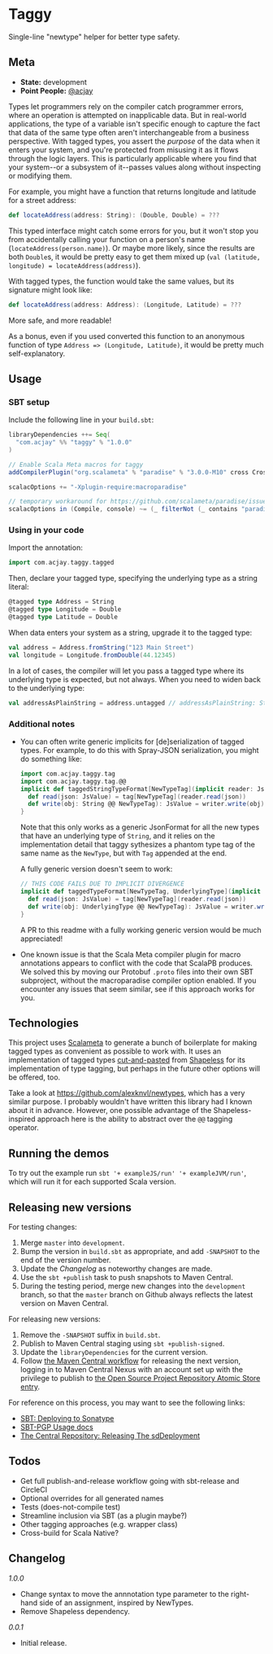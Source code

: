 # Taggy

Single-line "newtype" helper for better type safety.

## Meta

* __State:__ development
* __Point People:__ [@acjay](https://github.com/acjay)

Types let programmers rely on the compiler catch programmer errors, where an operation is attempted on inapplicable data. But in real-world applications, the type of a variable isn't specific enough to capture the fact that data of the same type often aren't interchangeable from a business perspective. With tagged types, you assert the _purpose_ of the data when it enters your system, and you're protected from misusing it as it flows through the logic layers. This is particularly applicable where you find that your system--or a subsystem of it--passes values along without inspecting or modifying them.

For example, you might have a function that returns longitude and latitude for a street address:

```scala
def locateAddress(address: String): (Double, Double) = ???
```

This typed interface might catch some errors for you, but it won't stop you from accidentally calling your function on a person's name (`locateAddress(person.name)`). Or maybe more likely, since the results are both `Double`s, it would be pretty easy to get them mixed up (`val (latitude, longitude) = locateAddress(address)`).

With tagged types, the function would take the same values, but its signature might look like:

```scala
def locateAddress(address: Address): (Longitude, Latitude) = ???
```

More safe, and more readable!

As a bonus, even if you used converted this function to an anonymous function of type `Address => (Longitude, Latitude)`, it would be pretty much self-explanatory. 

## Usage

### SBT setup

Include the following line in your `build.sbt`:

```sbt
libraryDependencies ++= Seq(
  "com.acjay" %% "taggy" % "1.0.0"
)

// Enable Scala Meta macros for taggy
addCompilerPlugin("org.scalameta" % "paradise" % "3.0.0-M10" cross CrossVersion.full)

scalacOptions += "-Xplugin-require:macroparadise"

// temporary workaround for https://github.com/scalameta/paradise/issues/10
scalacOptions in (Compile, console) ~= (_ filterNot (_ contains "paradise"))
```

### Using in your code

Import the annotation:

```scala
import com.acjay.taggy.tagged
```

Then, declare your tagged type, specifying the underlying type as a string literal:

```scala
@tagged type Address = String
@tagged type Longitude = Double
@tagged type Latitude = Double
```

When data enters your system as a string, upgrade it to the tagged type:

```scala
val address = Address.fromString("123 Main Street")
val longitude = Longitude.fromDouble(44.12345)
``` 

In a lot of cases, the compiler will let you pass a tagged type where its underlying type is expected, but not always. When you need to widen back to the underlying type:

```scala
val addressAsPlainString = address.untagged // addressAsPlainString: String
```

### Additional notes

- You can often write generic implicits for [de]serialization of tagged types. For example, to do this with Spray-JSON serialization, you might do something like:

  ```scala
  import com.acjay.taggy.tag
  import com.acjay.taggy.tag.@@
  implicit def taggedStringTypeFormat[NewTypeTag](implicit reader: JsonReader[String], writer: JsonWriter[String]): JsonFormat[String @@ NewTypeTag] = new JsonFormat[String @@ NewTypeTag] {
    def read(json: JsValue) = tag[NewTypeTag](reader.read(json))
    def write(obj: String @@ NewTypeTag): JsValue = writer.write(obj)
  }
  ```

  Note that this only works as a generic JsonFormat for all the new types that have an underlying type of `String`, and it relies on the implementation detail that taggy sythesizes a phantom type tag of the same name as the `NewType`, but with `Tag` appended at the end.

  A fully generic version doesn't seem to work:

  ```scala
  // THIS CODE FAILS DUE TO IMPLICIT DIVERGENCE
  implicit def taggedTypeFormat[NewTypeTag, UnderlyingType](implicit reader: JsonReader[UnderlyingType], writer: JsonWriter[UnderlyingType]): JsonFormat[UnderlyingType @@ NewTypeTag] = new JsonFormat[UnderlyingType @@ NewTypeTag] {
    def read(json: JsValue) = tag[NewTypeTag](reader.read(json))
    def write(obj: UnderlyingType @@ NewTypeTag): JsValue = writer.write(obj)
  }
  ```

  A PR to this readme with a fully working generic version would be much appreciated!

- One known issue is that the Scala Meta compiler plugin for macro annotations appears to conflict with the code that ScalaPB produces. We solved this by moving our Protobuf `.proto` files into their own SBT subproject, without the macroparadise compiler option enabled. If you encounter any issues that seem similar, see if this approach works for you.

## Technologies

This project uses [Scalameta](http://scalameta.org/) to generate a bunch of boilerplate for making tagged types as convenient as possible to work with. It uses an implementation of tagged types [cut-and-pasted](https://github.com/milessabin/shapeless/blob/master/core/src/main/scala/shapeless/typeoperators.scala#L25-L34) from [Shapeless](https://github.com/milessabin/shapeless/) for its implementation of type tagging, but perhaps in the future other options will be offered, too.

Take a look at https://github.com/alexknvl/newtypes, which has a very similar purpose. I probably wouldn't have written this library had I known about it in advance. However, one possible advantage of the Shapeless-inspired approach here is the ability to abstract over the `@@` tagging operator.

## Running the demos

To try out the example run `sbt '+ exampleJS/run' '+ exampleJVM/run'`, which will run it for each supported Scala version.

## Releasing new versions
   
For testing changes:

1. Merge `master` into `development`.
1. Bump the version in `build.sbt` as appropriate, and add `-SNAPSHOT` to the end of the version number.
1. Update the *Changelog* as noteworthy changes are made.
1. Use the `sbt +publish` task to push snapshots to Maven Central.
1. During the testing period, merge new changes into the `development` branch, so that the `master` branch on Github always reflects the latest version on Maven Central. 

For releasing new versions:
 
1. Remove the `-SNAPSHOT` suffix in `build.sbt`.
1. Publish to Maven Central staging using `sbt +publish-signed`.
1. Update the `libraryDependencies` for the current version.
1. Follow [the Maven Central workflow](http://central.sonatype.org/pages/releasing-the-deployment.html) for releasing the next version, logging in to Maven Central Nexus with an account set up with the privilege to publish to [the Open Source Project Repository Atomic Store entry](https://issues.sonatype.org/browse/OSSRH-20964). 
  
For reference on this process, you may want to see the following links:
 
- [SBT: Deploying to Sonatype](http://www.scala-sbt.org/0.13/docs/Using-Sonatype.html)
- [SBT-PGP Usage docs](http://www.scala-sbt.org/sbt-pgp/usage.html)
- [The Central Repository: Releasing The sdDeployment](http://central.sonatype.org/pages/releasing-the-deployment.html)
  
## Todos

- Get full publish-and-release workflow going with sbt-release and CircleCI
- Optional overrides for all generated names
- Tests (does-not-compile test)
- Streamline inclusion via SBT (as a plugin maybe?)
- Other tagging approaches (e.g. wrapper class)
- Cross-build for Scala Native?
  
## Changelog

*1.0.0*
- Change syntax to move the annnotation type parameter to the right-hand side of an assignment, inspired by NewTypes.
- Remove Shapeless dependency.

*0.0.1*
- Initial release.
